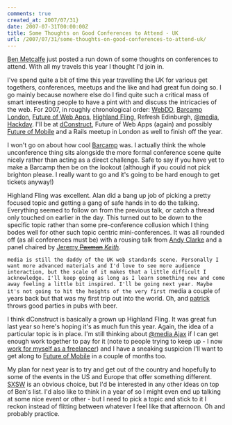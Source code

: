 ```yaml
---
comments: true
created_at: 2007/07/31}
date: 2007-07-31T00:00:00Z
title: Some Thoughts on Good Conferences to Attend - UK
url: /2007/07/31/some-thoughts-on-good-conferences-to-attend-uk/
---
```


[Ben Metcalfe](http://benmetcalfe.com/blog/index.php/2007/07/31/some-thoughts-on-good-conferences-to-attend/) just posted a run down of some thoughts on conferences to attend. With all my travels this year I thought I'd join in.

I've spend quite a bit of time this year travelling the UK for various get togethers, conferences, meetups and the like and had great fun doing so. I go mainly because nowhere else do I find quite such a critical mass of smart interesting people to have a pint with and discuss the intricacies of the web. For 2007, in roughly chronological order: [WebDD](http://www.webdd.org.uk/), [Barcamp London](http://barcamp.org/BarCampLondon2), [Future of Web Apps](http://www.futureofwebapps.com/), [Highland Fling](http://thehighlandfling.com), Refresh Edinburgh, [@media](http://vivabit.com/atmedia2007/), [Hackday](http://www.hackday.org/). I'll be at [dConstruct](http://2007.dconstruct.org/), Future of Web Apps (again) and possibly [Future of Mobile](http://www.future-of-mobile.com) and a Rails meetup in London as well to finish off the year.

I won't go on about how cool [Barcamp](http://barcamp.org/) was. I actually think the whole unconference thing sits alongside the more formal conference scene quite nicely rather than acting as a direct challenge. Safe to say if you have yet to make a Barcamp then be on the lookout (although if you could not pick brighton please. I really want to go and it's going to be hard enough to get tickets anyway!)

Highland Fling was excellent. Alan did a bang up job of picking a pretty focused topic and getting a gang of safe hands in to do the talking. Everything seemed to follow on from the previous talk, or catch a thread only touched on earlier in the day. This turned out to be down to the specific topic rather than some pre-conference collusion which I thing bodes well for other such topic centric mini-conferences. It was all rounded off (as all conferences must be) with a rousing talk from [Andy Clarke](http://www.stuffandnonsense.co.uk/) and a panel chaired by [Jeremy ~~Paxman~~ *Keith*](http://adactio.com/).

`media is still the daddy of the UK web standards scene. Personally I want more advanced materials and I'd love to see more audience interaction, but the scale of it makes that a little difficult I acknowledge. I'll keep going as long as I learn something new and come away feeling a little bit inspired. I'll be going next year. Maybe it's not going to hit the heights of the very first `media a couple of years back but that was my first trip out into the world. Oh, and [patrick](http://www.htmldog.com/) throws good parties in pubs with beer.

I think dConstruct is basically a grown up Highland Fling. It was great fun last year so here's hoping it's as much fun this year. Again, the idea of a particular topic is in place. I'm still thinking about [@media Ajax](http://vivabit.com/atmediaAjax/) if I can get enough work together to pay for it (note to people trying to keep up - I now [work for myself as a freelancer](http://garethrushgrove.com)) and I have a sneaking suspicion I'll want to get along to [Future of Mobile](http://www.future-of-mobile.com/) in a couple of months too.

My plan for next year is to try and get out of the country and hopefully to some of the events in the US and Europe that offer something different. [SXSW](sxsw.com/) is an obvious choice, but I'd be interested in any other ideas on top of Ben's list. I'd also like to think in a year of so I might even end up talking at some nice event or other - but I need to pick a topic and stick to it I reckon instead of flitting between whatever I feel like that afternoon. Oh and probably practice.
